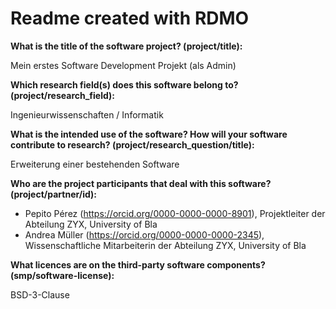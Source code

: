 # Readme created with RDMO

**What is the title of the software project? (project/title):**

Mein erstes Software Development Projekt (als Admin)

**Which research field(s) does this software belong to?
(project/research_field):**

Ingenieurwissenschaften / Informatik

**What is the intended use of the software? How will your software
contribute to research? (project/research_question/title):**

Erweiterung einer bestehenden Software

**Who are the project participants that deal with this software?
(project/partner/id):**

-   Pepito Pérez (https://orcid.org/0000-0000-0000-8901), Projektleiter
    der Abteilung ZYX, University of Bla
-   Andrea Müller (https://orcid.org/0000-0000-0000-2345),
    Wissenschaftliche Mitarbeiterin der Abteilung ZYX, University of Bla

**What licences are on the third-party software components?
(smp/software-license):**

BSD-3-Clause
